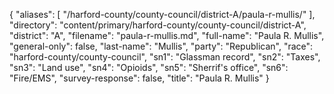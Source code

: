 {
  "aliases": [
    "/harford-county/county-council/district-A/paula-r-mullis/"
  ],
  "directory": "content/primary/harford-county/county-council/district-A",
  "district": "A",
  "filename": "paula-r-mullis.md",
  "full-name": "Paula R. Mullis",
  "general-only": false,
  "last-name": "Mullis",
  "party": "Republican",
  "race": "harford-county/county-council",
  "sn1": "Glassman record",
  "sn2": "Taxes",
  "sn3": "Land use",
  "sn4": "Opioids",
  "sn5": "Sherrif's office",
  "sn6": "Fire/EMS",
  "survey-response": false,
  "title": "Paula R. Mullis"
}
